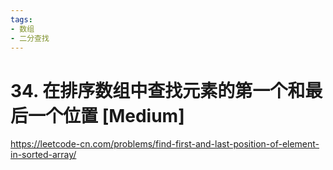 ```yaml
---
tags:
- 数组
- 二分查找
---
```


# 34. 在排序数组中查找元素的第一个和最后一个位置 [Medium]

<https://leetcode-cn.com/problems/find-first-and-last-position-of-element-in-sorted-array/>
